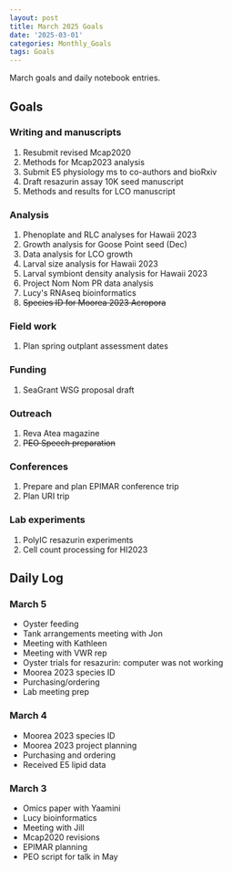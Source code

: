 ```yaml
---
layout: post
title: March 2025 Goals
date: '2025-03-01'
categories: Monthly_Goals
tags: Goals
---
```


March goals and daily notebook entries. 

## Goals  

### Writing and manuscripts 
              
1. Resubmit revised Mcap2020
2. Methods for Mcap2023 analysis
3. Submit E5 physiology ms to co-authors and bioRxiv 
4. Draft resazurin assay 10K seed manuscript
5. Methods and results for LCO manuscript 

### Analysis

1. Phenoplate and RLC analyses for Hawaii 2023
2. Growth analysis for Goose Point seed (Dec)
3. Data analysis for LCO growth 
4. Larval size analysis for Hawaii 2023
5. Larval symbiont density analysis for Hawaii 2023
6. Project Nom Nom PR data analysis 
7. Lucy's RNAseq bioinformatics 
8. ~~Species ID for Moorea 2023 Acropora~~

### Field work 

1. Plan spring outplant assessment dates

### Funding

1. SeaGrant WSG proposal draft 

### Outreach 

1. Reva Atea magazine 
2. ~~PEO Speech preparation~~ 

### Conferences 

1. Prepare and plan EPIMAR conference trip 
2. Plan URI trip 

### Lab experiments 

1. PolyIC resazurin experiments 
2. Cell count processing for HI2023

## **Daily Log**   

### March 5

- Oyster feeding
- Tank arrangements meeting with Jon 
- Meeting with Kathleen
- Meeting with VWR rep 
- Oyster trials for resazurin: computer was not working 
- Moorea 2023 species ID 
- Purchasing/ordering 
- Lab meeting prep

### March 4

- Moorea 2023 species ID
- Moorea 2023 project planning 
- Purchasing and ordering 
- Received E5 lipid data 

### March 3

- Omics paper with Yaamini
- Lucy bioinformatics 
- Meeting with Jill 
- Mcap2020 revisions 
- EPIMAR planning 
- PEO script for talk in May 

